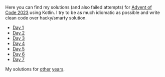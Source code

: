 Here you can find my solutions (and also failed attempts) for [Advent of Code 2023](https://adventofcode.com/2023/) using Kotlin. I try to be as much idiomatic as possible and write clean code over hacky/smarty solution.

* [Day 1](./src/main/kotlin/day01/main.kt)
* [Day 2](./src/main/kotlin/day02/main.kt)
* [Day 3](./src/main/kotlin/day03/main.kt)
* [Day 4](./src/main/kotlin/day04/main.kt)
* [Day 5](./src/main/kotlin/day05/main.kt)
* [Day 6](./src/main/kotlin/day06/main.kt)
* [Day 7](./src/main/kotlin/day07/main.kt)

My solutions for [other](https://github.com/JavierMF/AdventOfCode2022) [years](https://github.com/JavierMF/AdventOfCode2020).

